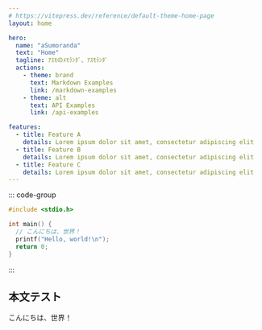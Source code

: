 ```yaml
---
# https://vitepress.dev/reference/default-theme-home-page
layout: home

hero:
  name: "aSumoranda"
  text: "Home"
  tagline: ｱｽﾓのﾒﾓﾗﾝﾀﾞ、ｱｽﾓﾗﾝﾀﾞ
  actions:
    - theme: brand
      text: Markdown Examples
      link: /markdown-examples
    - theme: alt
      text: API Examples
      link: /api-examples

features:
  - title: Feature A
    details: Lorem ipsum dolor sit amet, consectetur adipiscing elit
  - title: Feature B
    details: Lorem ipsum dolor sit amet, consectetur adipiscing elit
  - title: Feature C
    details: Lorem ipsum dolor sit amet, consectetur adipiscing elit
---
```


::: code-group

```c [hello.c]
#include <stdio.h>

int main() {
  // こんにちは、世界！
  printf("Hello, world!\n");
  return 0;
}
```

:::

## 本文テスト

こんにちは、世界！
